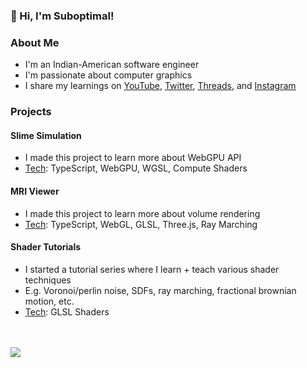 ### 👋 Hi, I'm Suboptimal!

### About Me

- I'm an Indian-American software engineer
- I'm passionate about computer graphics
- I share my learnings on [YouTube](https://www.youtube.com/@SuboptimalEng), [Twitter](https://twitter.com/SuboptimalEng), [Threads](https://www.threads.net/@suboptimaleng), and [Instagram](https://www.instagram.com/SuboptimalEng)

### Projects

#### Slime Simulation

- I made this project to learn more about WebGPU API
- <ins>Tech</ins>: TypeScript, WebGPU, WGSL, Compute Shaders

#### MRI Viewer

- I made this project to learn more about volume rendering
- <ins>Tech</ins>: TypeScript, WebGL, GLSL, Three.js, Ray Marching

#### Shader Tutorials

- I started a tutorial series where I learn + teach various shader techniques
- E.g. Voronoi/perlin noise, SDFs, ray marching, fractional brownian motion, etc.
- <ins>Tech</ins>: GLSL Shaders

<br />
<br />

<a href="https://github.com/anuraghazra/github-readme-stats">
<img align="center" src="https://github-readme-stats.vercel.app/api?username=SuboptimalEng&count_private=true&show_icons=true&include_all_commits=true&hide_border=true&hide_title=true" />
</a>

<!-- <br />
<br /> -->

<!-- <a href="https://github.com/anuraghazra/github-readme-stats">
<img align="center" src="https://github-readme-stats.vercel.app/api/top-langs/?username=SuboptimalEng&layout=compact&hide_title=true&hide_border=true" /> -->
</a>
